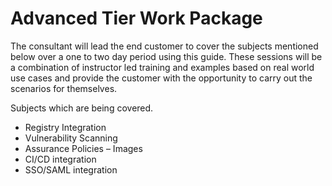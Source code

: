 # Advanced Tier Work Package
The consultant will lead the end customer to cover the subjects mentioned below over a one to two day period using this guide. These sessions will be a combination of instructor led training and examples based on real world use cases and provide the customer with the opportunity to carry out the scenarios for themselves.

Subjects which are being covered.

-   Registry Integration
-   Vulnerability Scanning
-   Assurance Policies – Images
-   CI/CD integration
-   SSO/SAML integration
<!--stackedit_data:
eyJoaXN0b3J5IjpbLTE5OTgwOTc4ODRdfQ==
-->